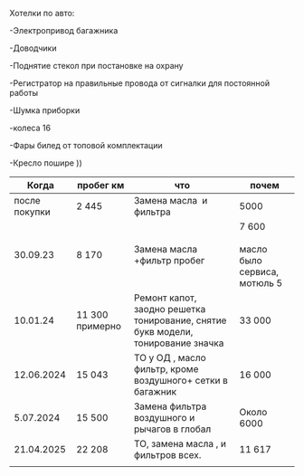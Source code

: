 Хотелки по авто:

-Электропривод багажника

-Доводчики

-Поднятие стекол при постановке на охрану

-Регистратор на правильные провода от сигналки для постоянной работы

-Шумка приборки

-колеса 16

-Фары билед от топовой комплектации

-Кресло пошире ))

  

| Когда         | пробег км       | что                                                                              | почем                                     |
| ------------- | --------------- | -------------------------------------------------------------------------------- | ----------------------------------------- |
| после покупки | 2 445           | Замена масла  и фильтра                                                          | 5000                                      |
| 30.09.23      | 8 170           | Замена масла +фильтр пробег                                                      | 7 600<br><br>масло было сервиса, мотюль 5 |
| 10.01.24      | 11 300 примерно | Ремонт капот, заодно решетка тонирование, снятие букв модели, тонирование значка | 33 000                                    |
| 12.06.2024    | 15 043          | ТО у ОД , масло фильтр, кроме воздушного+ сетки в багажник                       | 16 000                                    |
| 5.07.2024     | 15 500          | Замена фильтра воздушного и рычагов в глобал                                     | Около 6000                                |
| 21.04.2025    | 22 208          | ТО, замена масла , и фильтров всех.                                              | 11 617                                    |
|               |                 |                                                                                  |                                           |